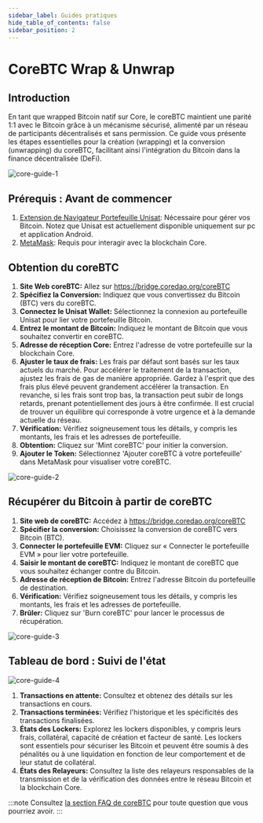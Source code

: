 ```yaml
---
sidebar_label: Guides pratiques
hide_table_of_contents: false
sidebar_position: 2
---
```


# CoreBTC Wrap & Unwrap

## Introduction

En tant que wrapped Bitcoin natif sur Core, le coreBTC maintient une parité 1:1 avec le Bitcoin grâce à un mécanisme sécurisé, alimenté par un réseau de participants décentralisés et sans permission. Ce guide vous présente les étapes essentielles pour la création (wrapping) et la conversion (unwrapping) du coreBTC, facilitant ainsi l'intégration du Bitcoin dans la finance décentralisée (DeFi).

![core-guide-1](../../../../static/img/coreBTC/core-guides-1.png)

## Prérequis : Avant de commencer

1. [Extension de Navigateur Portefeuille Unisat](https://unisat.io/): Nécessaire pour gérer vos Bitcoin. Notez que Unisat est actuellement disponible uniquement sur pc et application Android.
2. [MetaMask](https://metamask.io/): Requis pour interagir avec la blockchain Core.

## Obtention du coreBTC

1. **Site Web coreBTC:** Allez sur https://bridge.coredao.org/coreBTC
2. **Spécifiez la Conversion:** Indiquez que vous convertissez du Bitcoin (BTC) vers du coreBTC.
3. **Connectez le Unisat Wallet:** Sélectionnez la connexion au portefeuille Unisat pour lier votre portefeuille Bitcoin.
4. **Entrez le montant de Bitcoin:** Indiquez le montant de Bitcoin que vous souhaitez convertir en coreBTC.
5. **Adresse de réception Core:** Entrez l'adresse de votre portefeuille sur la blockchain Core.
6. **Ajuster le taux de frais:** Les frais par défaut sont basés sur les taux actuels du marché. Pour accélérer le traitement de la transaction, ajustez les frais de gas de manière appropriée. Gardez à l'esprit que des frais plus élevé peuvent grandement accélérer la transaction. En revanche, si les frais sont trop bas, la transaction peut subir de longs retards, prenant potentiellement des jours à être confirmée. Il est crucial de trouver un équilibre qui corresponde à votre urgence et à la demande actuelle du réseau.
7. **Vérification:** Vérifiez soigneusement tous les détails, y compris les montants, les frais et les adresses de portefeuille.
8. **Obtention:** Cliquez sur 'Mint coreBTC' pour initier la conversion.
9. **Ajouter le Token:** Sélectionnez 'Ajouter coreBTC à votre portefeuille' dans MetaMask pour visualiser votre coreBTC.

![core-guide-2](../../../../static/img/coreBTC/core-guides-2.png)

## Récupérer du Bitcoin à partir de coreBTC

1. **Site web de coreBTC:** Accédez à https://bridge.coredao.org/coreBTC
2. **Spécifier la conversion:** Choisissez la conversion de coreBTC vers Bitcoin (BTC).
3. **Connecter le portefeuille EVM:** Cliquez sur « Connecter le portefeuille EVM » pour lier votre portefeuille.
4. **Saisir le montant de coreBTC:** Indiquez le montant de coreBTC que vous souhaitez échanger contre du Bitcoin.
5. **Adresse de réception de Bitcoin:** Entrez l'adresse Bitcoin du portefeuille de destination.
6. **Vérification:** Vérifiez soigneusement tous les détails, y compris les montants, les frais et les adresses de portefeuille.
7. **Brûler:** Cliquez sur 'Burn coreBTC' pour lancer le processus de récupération.

![core-guide-3](../../../../static/img/coreBTC/core-guides-3.png)

## Tableau de bord : Suivi de l'état

![core-guide-4](../../../../static/img/coreBTC/core-guides-4.png)

1. **Transactions en attente:** Consultez et obtenez des détails sur les transactions en cours.
2. **Transactions terminées:** Vérifiez l'historique et les spécificités des transactions finalisées.
3. **États des Lockers:** Explorez les lockers disponibles, y compris leurs frais, collatéral, capacité de création et facteur de santé. Les lockers sont essentiels pour sécuriser les Bitcoin et peuvent être soumis à des pénalités ou à une liquidation en fonction de leur comportement et de leur statut de collatéral.
4. **États des Relayeurs:** Consultez la liste des relayeurs responsables de la transmission et de la vérification des données entre le réseau Bitcoin et la blockchain Core.

:::note
Consultez [la section FAQ de coreBTC](../../../FAQs/coreBTC-faqs.md) pour toute question que vous pourriez avoir.
:::
